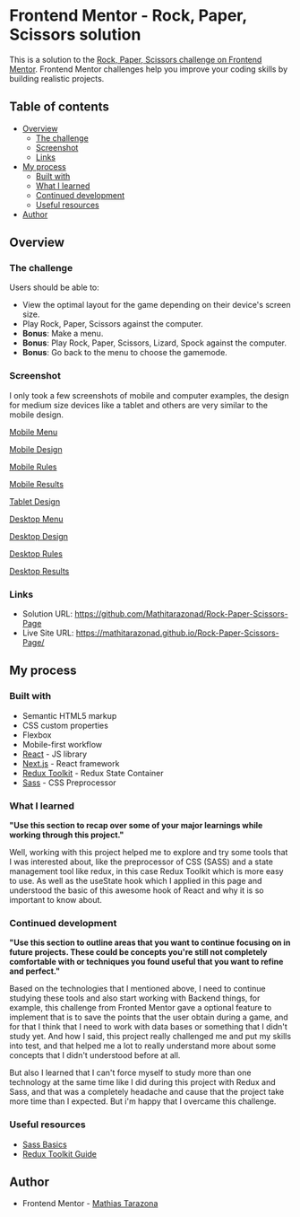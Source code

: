 # Frontend Mentor - Rock, Paper, Scissors solution

This is a solution to the [Rock, Paper, Scissors challenge on Frontend Mentor](https://www.frontendmentor.io/challenges/rock-paper-scissors-game-pTgwgvgH). Frontend Mentor challenges help you improve your coding skills by building realistic projects. 

## Table of contents

- [Overview](#overview)
  - [The challenge](#the-challenge)
  - [Screenshot](#screenshot)
  - [Links](#links)
- [My process](#my-process)
  - [Built with](#built-with)
  - [What I learned](#what-i-learned)
  - [Continued development](#continued-development)
  - [Useful resources](#useful-resources)
- [Author](#author)

## Overview

### The challenge

Users should be able to:

- View the optimal layout for the game depending on their device's screen size.
- Play Rock, Paper, Scissors against the computer.
- **Bonus**: Make a menu.
- **Bonus**: Play Rock, Paper, Scissors, Lizard, Spock against the computer.
- **Bonus**: Go back to the menu to choose the gamemode.

### Screenshot

I only took a few screenshots of mobile and computer examples, the design for medium size devices like a tablet and others are very similar to the mobile design.

[Mobile Menu](./screenshots/mobile-menu.png)

[Mobile Design](./screenshots/mobile-design.png)

[Mobile Rules](./screenshots/mobile-rules.png)

[Mobile Results](./screenshots/mobile-results.png)

[Tablet Design](./screenshots/tablet-design.png)

[Desktop Menu](./screenshots/desktop-menu.png)

[Desktop Design](./screenshots/desktop-design.png)

[Desktop Rules](./screenshots/desktop-rules.png)

[Desktop Results](./screenshots/desktop-results.png)

### Links

- Solution URL: https://github.com/Mathitarazonad/Rock-Paper-Scissors-Page
- Live Site URL: https://mathitarazonad.github.io/Rock-Paper-Scissors-Page/

## My process

### Built with

- Semantic HTML5 markup
- CSS custom properties
- Flexbox
- Mobile-first workflow
- [React](https://reactjs.org/) - JS library
- [Next.js](https://nextjs.org/) - React framework
- [Redux Toolkit](https://redux-toolkit.js.org/) - Redux State Container
- [Sass](https://sass-lang.com/) - CSS Preprocessor

### What I learned

**"Use this section to recap over some of your major learnings while working through this project."**

Well, working with this project helped me to explore and try some tools that I was interested about, like the preprocessor of CSS (SASS) and a state management tool like redux, in this case Redux Toolkit which is more easy to use. As well as the useState hook which I applied in this page and understood the basic of this awesome hook of React and why it is so important to know about.

### Continued development

**"Use this section to outline areas that you want to continue focusing on in future projects. These could be concepts you're still not completely comfortable with or techniques you found useful that you want to refine and perfect."**

Based on the technologies that I mentioned above, I need to continue studying these tools and also start working with Backend things, for example, this challenge from Fronted Mentor gave a optional feature to implement that is to save the points that the user obtain during a game, and for that I think that I need to work with data bases or something that I didn't study yet. And how I said, this project really challenged me and put my skills into test, and that helped me a lot to really understand more about some concepts that I didn't understood before at all.

But also I learned that I can't force myself to study more than one technology at the same time like I did during this project with Redux and Sass, and that was a completely headache and cause that the project take more time than I expected. But i'm happy that I overcame this challenge.

### Useful resources

- [Sass Basics](https://sass-lang.com/guide)
- [Redux Toolkit Guide](https://redux-toolkit.js.org/tutorials/quick-start)

## Author

- Frontend Mentor - [Mathias Tarazona](https://www.frontendmentor.io/profile/Mathitarazonad)

